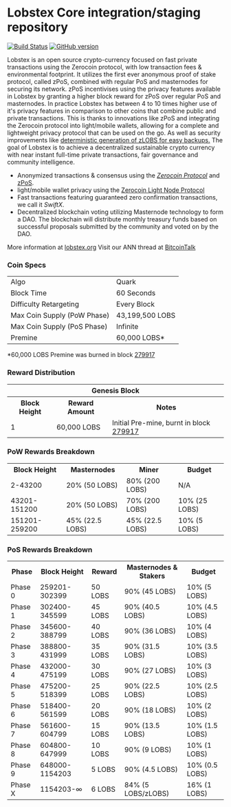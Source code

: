 Lobstex Core integration/staging repository
=====================================

[![Build Status](https://travis-ci.org/Lobstex-Project/Lobstex.svg?branch=master)](https://travis-ci.org/Lobstex-Project/Lobstex) [![GitHub version](https://badge.fury.io/gh/Lobstex-Project%2FLobstex.svg)](https://badge.fury.io/gh/Lobstex-Project%2FLobstex)

Lobstex is an open source crypto-currency focused on fast private transactions using the Zerocoin protocol, with low transaction fees & environmental footprint.  It utilizes the first ever anonymous proof of stake protocol, called zPoS, combined with regular PoS and masternodes for securing its network. zPoS incentivises using the privacy features available in Lobstex by granting a higher block reward for zPoS over regular PoS and masternodes. In practice Lobstex has between 4 to 10 times higher use of it's privacy features in comparison to other coins that combine public and private transactions. This is thanks to innovations like zPoS and integrating the Zerocoin protocol into light/mobile wallets, allowing for a complete and lightweight privacy protocol that can be used on the go. As well as security improvements like [deterministic generation of zLOBS for easy backups.](https://www.reddit.com/r/lobstex/comments/8gbjf7/how_to_use_deterministic_zerocoin_generation/)
The goal of Lobstex is to achieve a decentralized sustainable crypto currency with near instant full-time private transactions, fair governance and community intelligence.
- Anonymized transactions & consensus using the [_Zerocoin Protocol_](http://www.lobstex.org/zlobs) and [zPoS](https://lobstex.org/zpos/).
- light/mobile wallet privacy using the [Zerocoin Light Node Protocol](https://lobstex.org/wp-content/uploads/2018/11/Zerocoin_Light_Node_Protocol.pdf)
- Fast transactions featuring guaranteed zero confirmation transactions, we call it _SwiftX_.
- Decentralized blockchain voting utilizing Masternode technology to form a DAO. The blockchain will distribute monthly treasury funds based on successful proposals submitted by the community and voted on by the DAO.

More information at [lobstex.org](http://www.lobstex.org) Visit our ANN thread at [BitcoinTalk](http://www.bitcointalk.org/index.php?topic=1262920)

### Coin Specs
<table>
<tr><td>Algo</td><td>Quark</td></tr>
<tr><td>Block Time</td><td>60 Seconds</td></tr>
<tr><td>Difficulty Retargeting</td><td>Every Block</td></tr>
<tr><td>Max Coin Supply (PoW Phase)</td><td>43,199,500 LOBS</td></tr>
<tr><td>Max Coin Supply (PoS Phase)</td><td>Infinite</td></tr>
<tr><td>Premine</td><td>60,000 LOBS*</td></tr>
</table>

*60,000 LOBS Premine was burned in block [279917](http://www.presstab.pw/phpexplorer/Lobstex/block.php?blockhash=206d9cfe859798a0b0898ab00d7300be94de0f5469bb446cecb41c3e173a57e0)

### Reward Distribution

<table>
<th colspan=4>Genesis Block</th>
<tr><th>Block Height</th><th>Reward Amount</th><th>Notes</th></tr>
<tr><td>1</td><td>60,000 LOBS</td><td>Initial Pre-mine, burnt in block <a href="http://www.presstab.pw/phpexplorer/Lobstex/block.php?blockhash=206d9cfe859798a0b0898ab00d7300be94de0f5469bb446cecb41c3e173a57e0">279917</a></td></tr>
</table>

### PoW Rewards Breakdown

<table>
<th>Block Height</th><th>Masternodes</th><th>Miner</th><th>Budget</th>
<tr><td>2-43200</td><td>20% (50 LOBS)</td><td>80% (200 LOBS)</td><td>N/A</td></tr>
<tr><td>43201-151200</td><td>20% (50 LOBS)</td><td>70% (200 LOBS)</td><td>10% (25 LOBS)</td></tr>
<tr><td>151201-259200</td><td>45% (22.5 LOBS)</td><td>45% (22.5 LOBS)</td><td>10% (5 LOBS)</td></tr>
</table>

### PoS Rewards Breakdown

<table>
<th>Phase</th><th>Block Height</th><th>Reward</th><th>Masternodes & Stakers</th><th>Budget</th>
<tr><td>Phase 0</td><td>259201-302399</td><td>50 LOBS</td><td>90% (45 LOBS)</td><td>10% (5 LOBS)</td></tr>
<tr><td>Phase 1</td><td>302400-345599</td><td>45 LOBS</td><td>90% (40.5 LOBS)</td><td>10% (4.5 LOBS)</td></tr>
<tr><td>Phase 2</td><td>345600-388799</td><td>40 LOBS</td><td>90% (36 LOBS)</td><td>10% (4 LOBS)</td></tr>
<tr><td>Phase 3</td><td>388800-431999</td><td>35 LOBS</td><td>90% (31.5 LOBS)</td><td>10% (3.5 LOBS)</td></tr>
<tr><td>Phase 4</td><td>432000-475199</td><td>30 LOBS</td><td>90% (27 LOBS)</td><td>10% (3 LOBS)</td></tr>
<tr><td>Phase 5</td><td>475200-518399</td><td>25 LOBS</td><td>90% (22.5 LOBS)</td><td>10% (2.5 LOBS)</td></tr>
<tr><td>Phase 6</td><td>518400-561599</td><td>20 LOBS</td><td>90% (18 LOBS)</td><td>10% (2 LOBS)</td></tr>
<tr><td>Phase 7</td><td>561600-604799</td><td>15 LOBS</td><td>90% (13.5 LOBS)</td><td>10% (1.5 LOBS)</td></tr>
<tr><td>Phase 8</td><td>604800-647999</td><td>10 LOBS</td><td>90% (9 LOBS)</td><td>10% (1 LOBS)</td></tr>
<tr><td>Phase 9</td><td>648000-1154203</td><td>5 LOBS</td><td>90% (4.5 LOBS)</td><td>10% (0.5 LOBS)</td></tr>
<tr><td>Phase X</td><td>1154203-∞</td><td>6 LOBS</td><td>84% (5 LOBS/zLOBS)</td><td>16% (1 LOBS)</td></tr>
</table>
